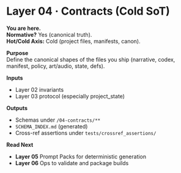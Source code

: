 # Layer 04 · Contracts (Cold SoT)

**You are here.**  
**Normative?** Yes (canonical truth).  
**Hot/Cold Axis:** Cold (project files, manifests, canon).

**Purpose**  
Define the canonical shapes of the files you ship (narrative, codex, manifest, policy, art/audio, state, defs).

**Inputs**  
- Layer 02 invariants
- Layer 03 protocol (especially project_state)

**Outputs**  
- Schemas under `/04-contracts/**`
- `SCHEMA_INDEX.md` (generated)
- Cross-ref assertions under `tests/crossref_assertions/`

**Read Next**  
- **Layer 05** Prompt Packs for deterministic generation  
- **Layer 06** Ops to validate and package builds
